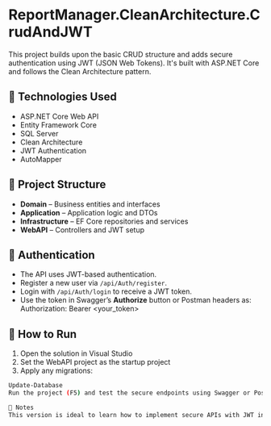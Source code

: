 # ReportManager.CleanArchitecture.CrudAndJWT

This project builds upon the basic CRUD structure and adds secure authentication using JWT (JSON Web Tokens). It's built with ASP.NET Core and follows the Clean Architecture pattern.

## 🔧 Technologies Used

- ASP.NET Core Web API
- Entity Framework Core
- SQL Server
- Clean Architecture
- JWT Authentication
- AutoMapper

## 📂 Project Structure

- **Domain** – Business entities and interfaces
- **Application** – Application logic and DTOs
- **Infrastructure** – EF Core repositories and services
- **WebAPI** – Controllers and JWT setup

## 🔐 Authentication

- The API uses JWT-based authentication.
- Register a new user via `/api/Auth/register`.
- Login with `/api/Auth/login` to receive a JWT token.
- Use the token in Swagger’s **Authorize** button or Postman headers as:
Authorization: Bearer <your_token>

## 🚀 How to Run

1. Open the solution in Visual Studio
2. Set the WebAPI project as the startup project
3. Apply any migrations:
 ```bash
 Update-Database
Run the project (F5) and test the secure endpoints using Swagger or Postman.

📌 Notes
This version is ideal to learn how to implement secure APIs with JWT in a clean, scalable architecture.
